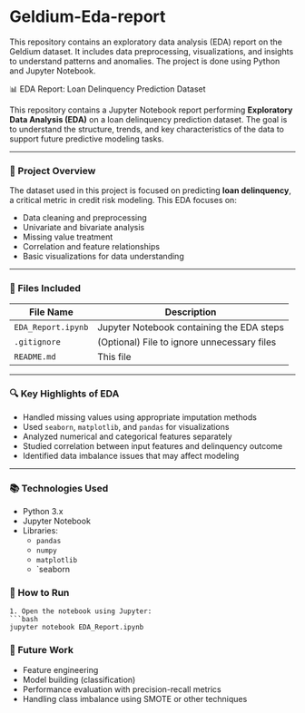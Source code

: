 # Geldium-Eda-report
This repository contains an exploratory data analysis (EDA) report on the Geldium dataset. It includes data preprocessing, visualizations, and insights to understand patterns and anomalies. The project is done using Python and Jupyter Notebook.

 📊 EDA Report: Loan Delinquency Prediction Dataset

This repository contains a Jupyter Notebook report performing **Exploratory Data Analysis (EDA)** on a loan delinquency prediction dataset. The goal is to understand the structure, trends, and key characteristics of the data to support future predictive modeling tasks.

---
### 📝 Project Overview

The dataset used in this project is focused on predicting **loan delinquency**, a critical metric in credit risk modeling. This EDA focuses on:

- Data cleaning and preprocessing
- Univariate and bivariate analysis
- Missing value treatment
- Correlation and feature relationships
- Basic visualizations for data understanding

---

### 📁 Files Included

| File Name            | Description                                   |
|----------------------|-----------------------------------------------|
| `EDA_Report.ipynb`   | Jupyter Notebook containing the EDA steps     |
| `.gitignore`         | (Optional) File to ignore unnecessary files   |
| `README.md`          | This file                                     |

---

### 🔍 Key Highlights of EDA

- Handled missing values using appropriate imputation methods
- Used `seaborn`, `matplotlib`, and `pandas` for visualizations
- Analyzed numerical and categorical features separately
- Studied correlation between input features and delinquency outcome
- Identified data imbalance issues that may affect modeling

---

### 📚 Technologies Used

- Python 3.x
- Jupyter Notebook
- Libraries:
  - `pandas`
  - `numpy`
  - `matplotlib`
  - `seaborn

### 🚀 How to Run

   ```
1. Open the notebook using Jupyter:
   ```bash
   jupyter notebook EDA_Report.ipynb
   ```
### 📌 Future Work

- Feature engineering
- Model building (classification)
- Performance evaluation with precision-recall metrics
- Handling class imbalance using SMOTE or other techniques

